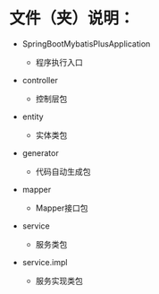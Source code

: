 # 文件（夹）说明：

- SpringBootMybatisPlusApplication

    - 程序执行入口
    
- controller

    - 控制层包

- entity

    - 实体类包

- generator
    
    - 代码自动生成包
    
- mapper

    - Mapper接口包

- service

    - 服务类包

- service.impl

    - 服务实现类包